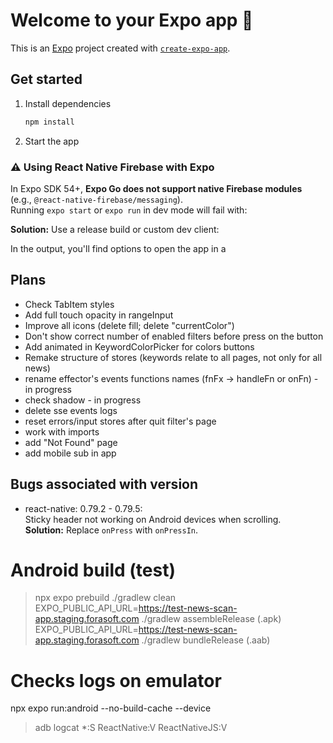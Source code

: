 # Welcome to your Expo app 👋

This is an [Expo](https://expo.dev) project created with [`create-expo-app`](https://www.npmjs.com/package/create-expo-app).

## Get started

1. Install dependencies

   ```bash
   npm install
   ```

2. Start the app

### ⚠️ Using React Native Firebase with Expo

In Expo SDK 54+, **Expo Go does not support native Firebase modules** (e.g., `@react-native-firebase/messaging`).  
Running `expo start` or `expo run` in dev mode will fail with:

**Solution:** Use a release build or custom dev client:

In the output, you'll find options to open the app in a

## Plans

- Check TabItem styles
- Add full touch opacity in rangeInput
- Improve all icons (delete fill; delete "currentColor")
- Don't show correct number of enabled filters before press on the button
- Add animated in KeywordColorPicker for colors buttons
- Remake structure of stores (keywords relate to all pages, not only for all news)
- rename effector's events functions names (fnFx -> handleFn or onFn) - in progress
- check shadow - in progress
- delete sse events logs
- reset errors/input stores after quit filter's page
- work with imports
- add "Not Found" page
- add mobile sub in app

## Bugs associated with version

- react-native: 0.79.2 - 0.79.5:  
  Sticky header not working on Android devices when scrolling.  
  **Solution:** Replace `onPress` with `onPressIn`.

# Android build (test)

> npx expo prebuild
> ./gradlew clean
> EXPO_PUBLIC_API_URL=https://test-news-scan-app.staging.forasoft.com ./gradlew assembleRelease (.apk)
> EXPO_PUBLIC_API_URL=https://test-news-scan-app.staging.forasoft.com ./gradlew bundleRelease (.aab)

# Checks logs on emulator

npx expo run:android --no-build-cache --device

> adb logcat \*:S ReactNative:V ReactNativeJS:V
